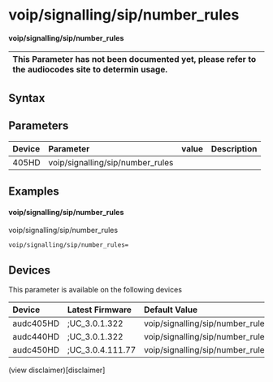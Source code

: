 ﻿---
description: voip/signalling/sip/number_rules
search: false
---

# voip/signalling/sip/number_rules

#### voip/signalling/sip/number_rules


| This Parameter has not been documented yet, please refer to the audiocodes site to determin usage.  | 
| :--- |

## Syntax

## Parameters
|Device|Parameter|value|Description|
|:---|:---|:---|:---|
| 405HD | voip/signalling/sip/number_rules |  |  |

## Examples
#### voip/signalling/sip/number_rules

voip/signalling/sip/number_rules

```
voip/signalling/sip/number_rules=
```

## Devices
This parameter is available on the following devices

| Device | Latest Firmware | Default Value |
|:---|:---|:---|
| audc405HD | ;UC_3.0.1.322 | voip/signalling/sip/number_rules= 
| audc440HD | ;UC_3.0.1.322 | voip/signalling/sip/number_rules= 
| audc450HD | ;UC_3.0.4.111.77 | voip/signalling/sip/number_rules= 

(view disclaimer)[disclaimer]
